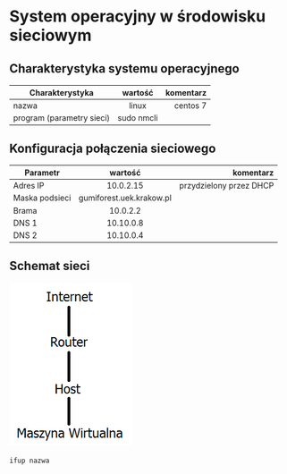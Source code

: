 System operacyjny w środowisku sieciowym
=========================================

Charakterystyka systemu operacyjnego
------------------------------------

| Charakterystyka | wartość           | komentarz |
| ------------- |:-------------:| -----:|
| nazwa      | linux | centos 7 |
| program (parametry sieci)      | sudo nmcli |    |


Konfiguracja połączenia sieciowego
----------------------------------

| Parametr | wartość           | komentarz |
| ------------- |:-------------:| -----:|
| Adres IP      | 10.0.2.15 | przydzielony przez DHCP |
| Maska podsieci      | gumiforest.uek.krakow.pl |  |
| Brama      | 10.0.2.2 |  |
| DNS 1      | 10.10.0.8 |  |
| DNS 2      | 10.10.0.4 |  |

Schemat sieci
-------------

![alt schemat](https://github.com/Seven730/sk-2019/blob/master/cwiczenia-1/schemat.png) 

```ifup nazwa```
